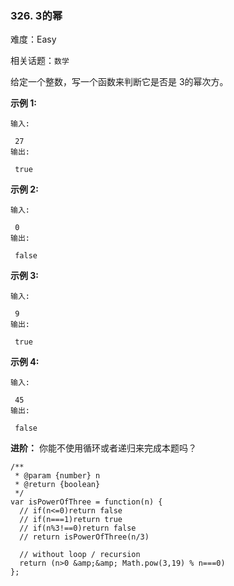 ### 326. 3的幂

难度：Easy

相关话题：`数学`

给定一个整数，写一个函数来判断它是否是 3的幂次方。



**示例 1:** 





```
输入:

 27
输出:

 true

```


**示例 2:** 





```
输入:

 0
输出:

 false
```


**示例 3:** 





```
输入:

 9
输出:

 true
```


**示例 4:** 





```
输入:

 45
输出:

 false
```


**进阶：** 
你能不使用循环或者递归来完成本题吗？




```
/**
 * @param {number} n
 * @return {boolean}
 */
var isPowerOfThree = function(n) {
  // if(n<=0)return false
  // if(n===1)return true
  // if(n%3!==0)return false
  // return isPowerOfThree(n/3)
  
  // without loop / recursion
  return (n>0 &amp;&amp; Math.pow(3,19) % n===0)
};



```

